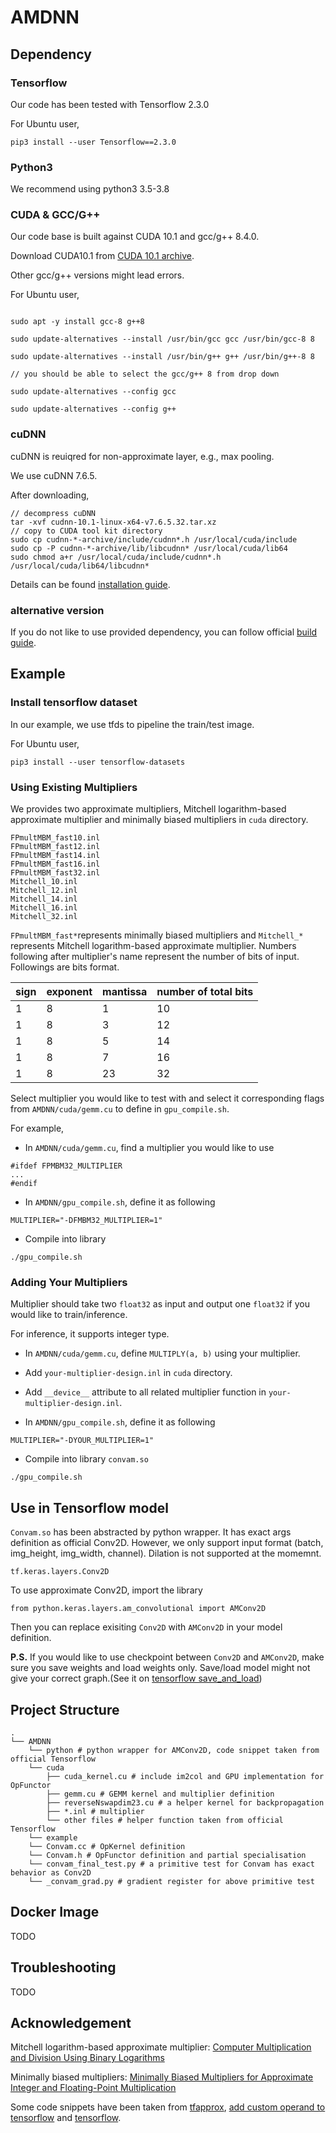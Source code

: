 # AMDNN

## Dependency

### Tensorflow

Our code has been tested with Tensorflow 2.3.0

For Ubuntu user,

``
pip3 install --user Tensorflow==2.3.0
``

### Python3

We recommend using python3 3.5-3.8

### CUDA & GCC/G++

Our code base is built against CUDA 10.1 and gcc/g++ 8.4.0.

Download CUDA10.1 from [CUDA 10.1 archive](https://developer.nvidia.com/cuda-10.1-download-archive-base).

Other gcc/g++ versions might lead errors.

For Ubuntu user,

```

sudo apt -y install gcc-8 g++8

sudo update-alternatives --install /usr/bin/gcc gcc /usr/bin/gcc-8 8 

sudo update-alternatives --install /usr/bin/g++ g++ /usr/bin/g++-8 8

// you should be able to select the gcc/g++ 8 from drop down

sudo update-alternatives --config gcc

sudo update-alternatives --config g++

```
### cuDNN

cuDNN is reuiqred for non-approximate layer, e.g., max pooling.

We use cuDNN 7.6.5.

After downloading, 

```
// decompress cuDNN
tar -xvf cudnn-10.1-linux-x64-v7.6.5.32.tar.xz
// copy to CUDA tool kit directory
sudo cp cudnn-*-archive/include/cudnn*.h /usr/local/cuda/include 
sudo cp -P cudnn-*-archive/lib/libcudnn* /usr/local/cuda/lib64 
sudo chmod a+r /usr/local/cuda/include/cudnn*.h /usr/local/cuda/lib64/libcudnn*
```
Details can be found [installation guide](https://docs.nvidia.com/deeplearning/cudnn/install-guide/index.html).

### alternative version

If you do not like to use provided dependency, you can follow official [build guide](https://www.tensorflow.org/install/source).

## Example

### Install tensorflow dataset

In our example, we use tfds to pipeline the train/test image.

For Ubuntu user,

``
pip3 install --user tensorflow-datasets
``

### Using Existing Multipliers

We provides two approximate multipliers, Mitchell logarithm-based approximate multiplier and minimally biased multipliers in `cuda` directory.
```
FPmultMBM_fast10.inl
FPmultMBM_fast12.inl
FPmultMBM_fast14.inl
FPmultMBM_fast16.inl                                                              
FPmultMBM_fast32.inl
Mitchell_10.inl
Mitchell_12.inl
Mitchell_14.inl
Mitchell_16.inl
Mitchell_32.inl
```
`FPmultMBM_fast*`represents minimally biased multipliers and `Mitchell_*` represents Mitchell logarithm-based approximate multiplier. Numbers following after multiplier's name represent the number of bits of input. Followings are bits format.

| sign | exponent | mantissa | number of total bits |
| ----------- | ----------- | ----------- | ----------- |
| 1 | 8 | 1 | 10 |
| 1 | 8 | 3 | 12 |
| 1 | 8 | 5 | 14 |
| 1 | 8 | 7 | 16 |
| 1 | 8 | 23 | 32 |

Select multiplier you would like to test with and select it corresponding flags from  `AMDNN/cuda/gemm.cu` to define in `gpu_compile.sh`.

For example,

- In `AMDNN/cuda/gemm.cu`, find a multiplier you would like to use

```
#ifdef FPMBM32_MULTIPLIER
...
#endif
```


- In `AMDNN/gpu_compile.sh`, define it as following

```
MULTIPLIER="-DFMBM32_MULTIPLIER=1"
```

- Compile into library

```
./gpu_compile.sh
```
### Adding Your Multipliers

Multiplier should take two `float32` as input and output one `float32` if you would like to train/inference.

For inference, it supports integer type.

- In `AMDNN/cuda/gemm.cu`, define `MULTIPLY(a, b)` using your multiplier.

- Add `your-multiplier-design.inl` in `cuda` directory.

- Add `__device__` attribute to all related multiplier function in `your-multiplier-design.inl`.

- In `AMDNN/gpu_compile.sh`, define it as following

```
MULTIPLIER="-DYOUR_MULTIPLIER=1"
```

- Compile into library `convam.so`

```
./gpu_compile.sh
```

## Use in Tensorflow model

`Convam.so` has been abstracted by python wrapper. It has exact args definition as official Conv2D. However, we only support input format (batch, img_height, img_width, channel). Dilation is not supported at the momemnt. 

```
tf.keras.layers.Conv2D
```

To use approximate Conv2D, import the library

```
from python.keras.layers.am_convolutional import AMConv2D
```

Then you can replace exisiting `Conv2D` with `AMConv2D` in your model definition.

**P.S.** If you would like to use checkpoint between `Conv2D` and `AMConv2D`, make sure you save weights and load weights only. Save/load model might not give your correct graph.(See it on [tensorflow save_and_load](https://www.tensorflow.org/tutorials/keras/save_and_load))

## Project Structure
```
.
└── AMDNN
    └── python # python wrapper for AMConv2D, code snippet taken from official Tensorflow
    └── cuda
        ├── cuda_kernel.cu # include im2col and GPU implementation for OpFunctor
        ├── gemm.cu # GEMM kernel and multiplier definition
        ├── reverseNswapdim23.cu # a helper kernel for backpropagation
        ├── *.inl # multiplier
        └── other files # helper function taken from official Tensorflow
    └── example
    └── Convam.cc # OpKernel definition
    └── Convam.h # OpFunctor definition and partial specialisation
    └── convam_final_test.py # a primitive test for Convam has exact behavior as Conv2D
    └── _convam_grad.py # gradient register for above primitive test

```
## Docker Image

TODO

## Troubleshooting

TODO

## Acknowledgement
Mitchell logarithm-based approximate multiplier: [Computer Multiplication and Division Using Binary Logarithms](https://ieeexplore.ieee.org/document/5219391)

Minimally biased multipliers: [Minimally Biased Multipliers for Approximate Integer and Floating-Point Multiplication](https://ieeexplore.ieee.org/document/5219391)

Some code snippets have been taken from [tfapprox](https://github.com/ehw-fit/tf-approximate), [add custom operand to tensorflow](https://github.com/tensorflow/custom-op) and [tensorflow](https://github.com/tensorflow/tensorflow).
